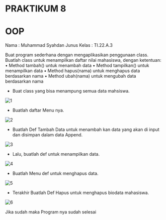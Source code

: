 # PRAKTIKUM 8
# OOP

Nama : Muhammad Syahdan Junus
Kelas : TI.22.A.3

Buat program sederhana dengan mengaplikasikan penggunaan class. Buatlah
class untuk menampilkan daftar nilai mahasiswa, dengan ketentuan:
• Method tambah() untuk menambah data
• Method tampilkan() untuk menampilkan data
• Method hapus(nama) untuk menghapus data berdasarkan nama
• Method ubah(nama) untuk mengubah data berdasarkan nama


- Buat class yang bisa menampung semua data mahsiswa.

![1](https://user-images.githubusercontent.com/115516758/206892033-02975938-aa02-40cb-9007-9a5be0531589.PNG)

- Buatlah daftar Menu nya.

![2](https://user-images.githubusercontent.com/115516758/206892057-1238d265-066e-4d08-9e3b-1ebdb7baba33.PNG)

- Buatlah Def Tambah Data untuk menambah kan data yang akan di input dan disimpan dalam data Append.

![3](https://user-images.githubusercontent.com/115516758/206892083-70234568-43cd-488d-989d-93f39cf7f4ee.PNG)
  
- Lalu, buatlah def untuk menampilkan data. 

![4](https://user-images.githubusercontent.com/115516758/206892142-1101d0b8-b3c8-4cf0-abfa-0ddd516ef318.PNG)

- Buatlah Menu def untuk menghapus data.

![5](https://user-images.githubusercontent.com/115516758/206892187-5e20eb11-23e6-4aca-9fad-e8ecce07d41e.PNG)

- Terakhir Buatlah Def Hapus untuk menghapus biodata mahasiswa.

![6](https://user-images.githubusercontent.com/115516758/206892211-cdef25b7-2c1a-4b48-a575-d146adc62967.PNG)

Jika sudah maka Program nya sudah selesai
